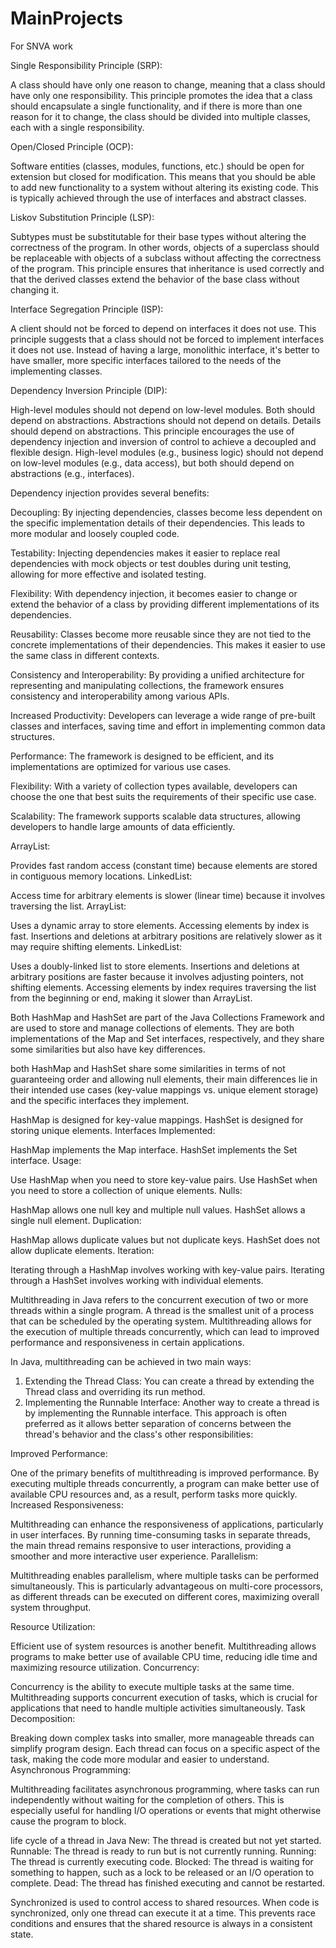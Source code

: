 # MainProjects

For SNVA work

Single Responsibility Principle (SRP):

A class should have only one reason to change, meaning that a class should have only one responsibility.
This principle promotes the idea that a class should encapsulate a single functionality, and if there is more than one reason for it to change, the class should be divided into multiple classes, each with a single responsibility.

Open/Closed Principle (OCP):

Software entities (classes, modules, functions, etc.) should be open for extension but closed for modification.
This means that you should be able to add new functionality to a system without altering its existing code. This is typically achieved through the use of interfaces and abstract classes.

Liskov Substitution Principle (LSP):

Subtypes must be substitutable for their base types without altering the correctness of the program.
In other words, objects of a superclass should be replaceable with objects of a subclass without affecting the correctness of the program. This principle ensures that inheritance is used correctly and that the derived classes extend the behavior of the base class without changing it.

Interface Segregation Principle (ISP):

A client should not be forced to depend on interfaces it does not use.
This principle suggests that a class should not be forced to implement interfaces it does not use. Instead of having a large, monolithic interface, it's better to have smaller, more specific interfaces tailored to the needs of the implementing classes.

Dependency Inversion Principle (DIP):

High-level modules should not depend on low-level modules. Both should depend on abstractions.
Abstractions should not depend on details. Details should depend on abstractions.
This principle encourages the use of dependency injection and inversion of control to achieve a decoupled and flexible design. High-level modules (e.g., business logic) should not depend on low-level modules (e.g., data access), but both should depend on abstractions (e.g., interfaces).

Dependency injection provides several benefits:

Decoupling: By injecting dependencies, classes become less dependent on the specific implementation details of their dependencies. This leads to more modular and loosely coupled code.

Testability: Injecting dependencies makes it easier to replace real dependencies with mock objects or test doubles during unit testing, allowing for more effective and isolated testing.

Flexibility: With dependency injection, it becomes easier to change or extend the behavior of a class by providing different implementations of its dependencies.

Reusability: Classes become more reusable since they are not tied to the concrete implementations of their dependencies. This makes it easier to use the same class in different contexts.

Consistency and Interoperability: By providing a unified architecture for representing and manipulating collections, the framework ensures consistency and interoperability among various APIs.

Increased Productivity: Developers can leverage a wide range of pre-built classes and interfaces, saving time and effort in implementing common data structures.

Performance: The framework is designed to be efficient, and its implementations are optimized for various use cases.

Flexibility: With a variety of collection types available, developers can choose the one that best suits the requirements of their specific use case.

Scalability: The framework supports scalable data structures, allowing developers to handle large amounts of data efficiently.

ArrayList:

Provides fast random access (constant time) because elements are stored in contiguous memory locations.
LinkedList:

Access time for arbitrary elements is slower (linear time) because it involves traversing the list.
ArrayList:

Uses a dynamic array to store elements.
Accessing elements by index is fast.
Insertions and deletions at arbitrary positions are relatively slower as it may require shifting elements.
LinkedList:

Uses a doubly-linked list to store elements.
Insertions and deletions at arbitrary positions are faster because it involves adjusting pointers, not shifting elements.
Accessing elements by index requires traversing the list from the beginning or end, making it slower than ArrayList.

Both HashMap and HashSet are part of the Java Collections Framework and are used to store and manage collections of elements. They are both implementations of the Map and Set interfaces, respectively, and they share some similarities but also have key differences.

both HashMap and HashSet share some similarities in terms of not guaranteeing order and allowing null elements, their main differences lie in their intended use cases (key-value mappings vs. unique element storage) and the specific interfaces they implement.

HashMap is designed for key-value mappings.
HashSet is designed for storing unique elements.
Interfaces Implemented:

HashMap implements the Map interface.
HashSet implements the Set interface.
Usage:

Use HashMap when you need to store key-value pairs.
Use HashSet when you need to store a collection of unique elements.
Nulls:

HashMap allows one null key and multiple null values.
HashSet allows a single null element.
Duplication:

HashMap allows duplicate values but not duplicate keys.
HashSet does not allow duplicate elements.
Iteration:

Iterating through a HashMap involves working with key-value pairs.
Iterating through a HashSet involves working with individual elements.

Multithreading in Java refers to the concurrent execution of two or more threads within a single program. A thread is the smallest unit of a process that can be scheduled by the operating system. Multithreading allows for the execution of multiple threads concurrently, which can lead to improved performance and responsiveness in certain applications.

In Java, multithreading can be achieved in two main ways:

1. Extending the Thread Class:
You can create a thread by extending the Thread class and overriding its run method.
2. Implementing the Runnable Interface:
Another way to create a thread is by implementing the Runnable interface. This approach is often preferred as it allows better separation of concerns between the thread's behavior and the class's other responsibilities:

Improved Performance:

One of the primary benefits of multithreading is improved performance. By executing multiple threads concurrently, a program can make better use of available CPU resources and, as a result, perform tasks more quickly.
Increased Responsiveness:

Multithreading can enhance the responsiveness of applications, particularly in user interfaces. By running time-consuming tasks in separate threads, the main thread remains responsive to user interactions, providing a smoother and more interactive user experience.
Parallelism:

Multithreading enables parallelism, where multiple tasks can be performed simultaneously. This is particularly advantageous on multi-core processors, as different threads can be executed on different cores, maximizing overall system throughput.

Resource Utilization:

Efficient use of system resources is another benefit. Multithreading allows programs to make better use of available CPU time, reducing idle time and maximizing resource utilization.
Concurrency:

Concurrency is the ability to execute multiple tasks at the same time. Multithreading supports concurrent execution of tasks, which is crucial for applications that need to handle multiple activities simultaneously.
Task Decomposition:

Breaking down complex tasks into smaller, more manageable threads can simplify program design. Each thread can focus on a specific aspect of the task, making the code more modular and easier to understand.
Asynchronous Programming:

Multithreading facilitates asynchronous programming, where tasks can run independently without waiting for the completion of others. This is especially useful for handling I/O operations or events that might otherwise cause the program to block.

life cycle of a thread in Java
New: The thread is created but not yet started.
Runnable: The thread is ready to run but is not currently running.
Running: The thread is currently executing code.
Blocked: The thread is waiting for something to happen, such as a lock to be released or an I/O operation to complete.
Dead: The thread has finished executing and cannot be restarted.

Synchronized is used to control access to shared resources. When code is synchronized, only one thread can execute it at a time. This prevents race conditions and ensures that the shared resource is always in a consistent state.